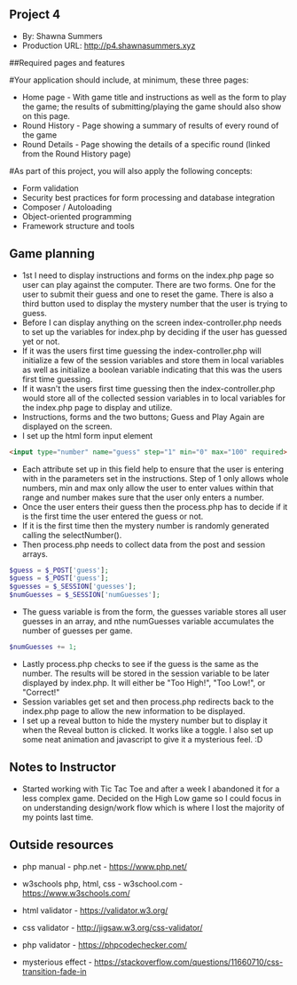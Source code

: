 ## Project 4
+ By: Shawna Summers
+ Production URL: <http://p4.shawnasummers.xyz>

##Required pages and features

#Your application should include, at minimum, these three pages:

* Home page - With game title and instructions as well as the form to play the game; the results of submitting/playing the game should also show on this page.
* Round History - Page showing a summary of results of every round of the game
* Round Details - Page showing the details of a specific round (linked from the Round History page)

#As part of this project, you will also apply the following concepts:

* Form validation
* Security best practices for form processing and database integration
* Composer / Autoloading
* Object-oriented programming
* Framework structure and tools

## Game planning
 * 1st I need to display instructions and forms on the index.php page so user can play against the computer.  There are two forms.  One for the user to submit their guess and one to reset the game.  There is also a third button used to display the mystery number that the user is trying to guess.
* Before I can display anything on the screen index-controller.php needs to set up the variables for index.php by deciding if the user has guessed yet or not.
* If it was the users first time guessing the index-controller.php will initialize a few of the session variables and store them in local variables as well as initialize a boolean variable indicating that this was the users first time guessing.
* If it wasn't the users first time guessing then the index-controller.php would store all of the collected session variables in to local variables for the index.php page to display and utilize.
* Instructions, forms and the two buttons; Guess and Play Again are displayed on the screen.
* I set up the html form input element 

```html
<input type="number" name="guess" step="1" min="0" max="100" required>
```

* Each attribute set up in this field help to ensure that the user is entering with in the parameters set in the instructions.  Step of 1 only allows whole numbers, min and max only allow the user to enter values within that range and number makes sure that the user only enters a number.
* Once the user enters their guess then the process.php has to decide if it is the first time the user entered the guess or not.
* If it is the first time then the mystery number is randomly generated calling the selectNumber().
* Then process.php needs to collect data from the post and session arrays.

```php
$guess = $_POST['guess']; 
$guess = $_POST['guess'];
$guesses = $_SESSION['guesses'];
$numGuesses = $_SESSION['numGuesses'];
```

* The guess variable is from the form, the guesses variable stores all user guesses in an array, and nthe numGuesses variable accumulates the number of guesses per game.

```php
$numGuesses += 1;
```

* Lastly process.php checks to see if the guess is the same as the number.  The results will be stored in the session variable to be later displayed by index.php.  It will either be "Too High!", "Too Low!", or "Correct!"
* Session variables get set and then process.php redirects back to the index.php page to allow the new information to be displayed.
* I set up a reveal button to hide the mystery number but to display it when the Reveal button is clicked.  It works like a toggle.  I also set up some neat animation and javascript to give it a mysterious feel.  :D

## Notes to Instructor
* Started working with Tic Tac Toe and after a week I abandoned it for a less complex game.  Decided on the High Low game so I could focus in on understanding design/work flow which is where I lost the majority of my points last time.

## Outside resources
* php manual - php.net - https://www.php.net/
* w3schools php, html, css - w3school.com - https://www.w3schools.com/
* html validator - https://validator.w3.org/
* css validator - http://jigsaw.w3.org/css-validator/
* php validator - https://phpcodechecker.com/

* mysterious effect - https://stackoverflow.com/questions/11660710/css-transition-fade-in

